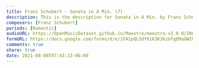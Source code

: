 ```yaml
---
title: Franz Schubert - Sonata in A Min. (7)
description: This is the description for Sonata in A Min. by Franz Schubert
composers: [Franz Schubert]
periods: [Romantic]
audioURL: https://OpenMusicDataset.github.io/Maestro/maestro-v3.0.0/2006/MIDI-Unprocessed_23_R2_2006_01_ORIG_MID--AUDIO_23_R2_2006_03_Track03_wav.midi
formURL: https://docs.google.com/forms/d/e/1FAIpQLSdf61K3K3kzUfgEMaGWIhYODNigGBEndo75stPhp6vCiDwO7w/viewform
comments: true
share: true
date: 2021-08-08T07:43:13-06:00
---
```


